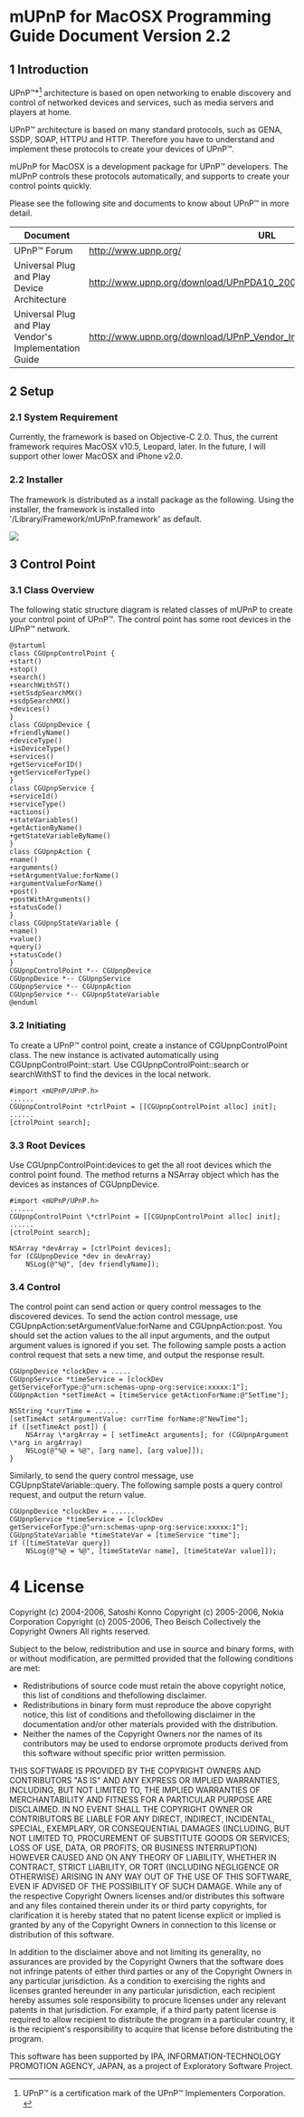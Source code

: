 # mUPnP for MacOSX Programming Guide Document Version 2.2

## 1 Introduction

UPnP™\*[^1] architecture is based on open networking to enable discovery and control of networked devices and services, such as media servers and players at home.

UPnP™ architecture is based on many standard protocols, such as GENA, SSDP, SOAP, HTTPU and HTTP. Therefore you have to understand and implement these protocols to create your devices of UPnP™.

mUPnP for MacOSX is a development package for UPnP™ developers. The mUPnP controls these protocols automatically, and supports to create your control points quickly.

Please see the following site and documents to know about UPnP™ in more detail.

| Document                                               | URL                                                                       |
|----------------------------------------------------------|---------------------------------------------------------------------------|
| UPnP™ Forum                                            | http://www.upnp.org/                                                      |
| Universal Plug and Play Device Architecture            | http://www.upnp.org/download/UPnPDA10_20000613.htm                        |
| Universal Plug and Play Vendor\'s Implementation Guide | http://www.upnp.org/download/UPnP_Vendor_Implementation_Guide_Jan2001.htm |

## 2 Setup

### 2.1 System Requirement

Currently, the framework is based on Objective-C 2.0. Thus, the current framework requires MacOSX v10.5, Leopard, later. In the future, I will support other lower MacOSX and iPhone v2.0.

### 2.2 Installer

The framework is distributed as a install package as the following. Using the installer, the framework is installed into \'/Library/Framework/mUPnP.framework\' as default.

![](img/mupnpc-objc-macosx-installer.jpg)

## 3 Control Point

### 3.1 Class Overview

The following static structure diagram is related classes of mUPnP to create your control point of UPnP™. The control point has some root devices in the UPnP™ network.

```plantuml
@startuml
class CGUpnpControlPoint {
+start()
+stop()
+search()
+searchWithST()
+setSsdpSearchMX()
+ssdpSearchMX()
+devices()    
}
class CGUpnpDevice {
+friendlyName()
+deviceType()
+isDeviceType()
+services()
+getServiceForID()
+getServiceForType()
}
class CGUpnpService {
+serviceId()
+serviceType()
+actions()
+stateVariables()
+getActionByName()
+getStateVariableByName()
}
class CGUpnpAction {
+name()
+arguments()
+setArgumentValue:forName()
+argumentValueForName()
+post()
+postWithArguments()
+statusCode()
}
class CGUpnpStateVariable {
+name()
+value()
+query()
+statusCode()
}
CGUpnpControlPoint *-- CGUpnpDevice
CGUpnpDevice *-- CGUpnpService
CGUpnpService *-- CGUpnpAction
CGUpnpService *-- CGUpnpStateVariable
@enduml
```

### 3.2 Initiating

To create a UPnP™ control point, create a instance of CGUpnpControlPoint class. The new instance is activated automatically using CGUpnpControlPoint::start. Use CGUpnpControlPoint::search or searchWithST to find the devices in the local network.

```
#import <mUPnP/UPnP.h>
......
CGUpnpControlPoint *ctrlPoint = [[CGUpnpControlPoint alloc] init];
......
[ctrolPoint search];
```

### 3.3 Root Devices

Use CGUpnpControlPoint:devices to get the all root devices which the control point found. The method returns a NSArray object which has the devices as instances of CGUpnpDevice.

```
#import <mUPnP/UPnP.h>
......
CGUpnpControlPoint \*ctrlPoint = [[CGUpnpControlPoint alloc] init];
......
[ctrolPoint search];

NSArray *devArray = [ctrlPoint devices];
for (CGUpnpDevice *dev in devArray)
    NSLog(@"%@", [dev friendlyName]);
```

### 3.4 Control

The control point can send action or query control messages to the discovered devices. To send the action control message, use CGUpnpAction:setArgumentValue:forName and CGUpnpAction:post. You should set the action values to the all input arguments, and the output argument values is ignored if you set. The following sample posts a action control request that sets a new time, and output the response result.

```
CGUpnpDevice *clockDev = .....
CGUpnpService *timeService = [clockDev getServiceForType:@"urn:schemas-upnp-org:service:xxxxx:1"];
CGUpnpAction *setTimeAct = [timeService getActionForName:@"SetTime"];

NSString *currTime = ......
[setTimeAct setArgumentValue: currTime forName:@"NewTime"];
if ([setTimeAct post]) {
    NSArray \*argArray = [ setTimeAct arguments]; for (CGUpnpArgument \*arg in argArray)
    NSLog(@"%@ = %@", [arg name], [arg value]]);
}
```

Similarly, to send the query control message, use CGUpnpStateVariable::query. The following sample posts a query control request, and output the return value.

```
CGUpnpDevice *clockDev = ......
CGUpnpService *timeService = [clockDev getServiceForType:@"urn:schemas-upnp-org:service:xxxxx:1"];
CGUpnpStateVariable *timeStateVar = [timeService "time"]; 
if ([timeStateVar query])
    NSLog(@"%@ = %@", [timeStateVar name], [timeStateVar value]]);
```

# 4 License

Copyright (c) 2004-2006, Satoshi Konno
Copyright (c) 2005-2006, Nokia Corporation
Copyright (c) 2005-2006, Theo Beisch Collectively the Copyright Owners All rights reserved.

Subject to the below, redistribution and use in source and binary forms, with or without modification, are permitted provided that the following conditions are met:

-   Redistributions of source code must retain the above copyright notice, this list of conditions and thefollowing disclaimer.
-   Redistributions in binary form must reproduce the above copyright notice, this list of conditions and thefollowing disclaimer in the documentation and/or other materials provided with the distribution.
-   Neither the names of the Copyright Owners nor the names of its contributors may be used to endorse orpromote products derived from this software without specific prior written permission.

THIS SOFTWARE IS PROVIDED BY THE COPYRIGHT OWNERS AND CONTRIBUTORS \"AS IS\" AND
ANY EXPRESS OR IMPLIED WARRANTIES, INCLUDING, BUT NOT LIMITED TO, THE IMPLIED
WARRANTIES OF MERCHANTABILITY AND FITNESS FOR A PARTICULAR PURPOSE ARE
DISCLAIMED. IN NO EVENT SHALL THE COPYRIGHT OWNER OR CONTRIBUTORS BE LIABLE
FOR ANY DIRECT, INDIRECT, INCIDENTAL, SPECIAL, EXEMPLARY, OR CONSEQUENTIAL
DAMAGES (INCLUDING, BUT NOT LIMITED TO, PROCUREMENT OF SUBSTITUTE GOODS OR
SERVICES; LOSS OF USE, DATA, OR PROFITS; OR BUSINESS INTERRUPTION) HOWEVER
CAUSED AND ON ANY THEORY OF LIABILITY, WHETHER IN CONTRACT, STRICT LIABILITY, OR
TORT (INCLUDING NEGLIGENCE OR OTHERWISE) ARISING IN ANY WAY OUT OF THE USE OF THIS SOFTWARE, EVEN IF ADVISED OF THE POSSIBILITY OF SUCH DAMAGE.
While any of the respective Copyright Owners licenses and/or distributes this software and any files contained therein under its or third party copyrights, for clarification it is hereby stated that no patent license explicit or
implied is granted by any of the Copyright Owners in connection to this license or distribution of this software.

In addition to the disclaimer above and not limiting its generality, no assurances are provided by the Copyright Owners that the software does not infringe patents of either third parties or any of the Copyright Owners in any particular jurisdiction. As a condition to exercising the rights and licenses granted hereunder in any particular jurisdiction, each recipient hereby assumes sole responsibility to procure licenses under any relevant patents in that jurisdiction. For example, if a third party patent license is required to allow recipient to distribute the program in a particular country, it is the recipient\'s responsibility to acquire that license before distributing the program.

This software has been supported by IPA, INFORMATION-TECHNOLOGY PROMOTION AGENCY, JAPAN, as a project of Exploratory Software Project.

[^1]: UPnP™ is a certification mark of the UPnP™ Implementers Corporation.　
